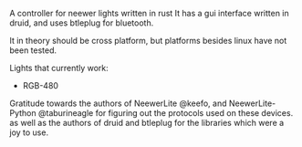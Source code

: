 A controller for neewer lights written in rust
It has a gui interface written in druid, and uses btleplug for bluetooth.

It in theory should be cross platform, but platforms besides linux
have not been tested.

Lights that currently work:
* RGB-480

Gratitude towards the authors of NeewerLite @keefo, and NeewerLite-Python @taburineagle
for figuring out the protocols used on these devices.
as well as the authors of druid and btleplug for the libraries which were a joy to use.

